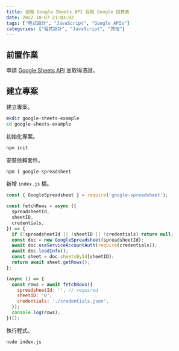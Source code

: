 ```yaml
---
title: 使用 Google Sheets API 存取 Google 試算表
date: 2022-10-07 21:03:02
tags: ["程式設計", "JavaScript", "Google APIs"]
categories: ["程式設計", "JavaScript", "其他"]
---
```


## 前置作業

申請 [Google Sheets API](https://developers.google.com/sheets/api) 並取得憑證。

## 建立專案

建立專案。

```bash
mkdir google-sheets-example
cd google-sheets-example
```

初始化專案。

```bash
npm init
```

安裝依賴套件。

```bash
npm i google-spreadsheet
```

新增 `index.js` 檔。

```js
const { GoogleSpreadsheet } = require('google-spreadsheet');

const fetchRows = async ({
  spreadsheetId,
  sheetID,
  credentials,
}) => {
  if (!spreadsheetId || !sheetID || !credentials) return null;
  const doc = new GoogleSpreadsheet(spreadsheetId);
  await doc.useServiceAccountAuth(require(credentials));
  await doc.loadInfo();
  const sheet = doc.sheetsById[sheetID];
  return await sheet.getRows();
};

(async () => {
  const rows = await fetchRows({
    spreadsheetId: '', // required
    sheetID: '0',
    credentials: './credentials.json',
  });
  console.log(rows);
})();
```

執行程式。

```bash
node index.js
```

